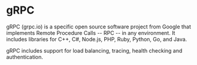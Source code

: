 # gRPC

gRPC (grpc.io) is a specific open source software project from Google that implements Remote Procedure Calls -- RPC -- in any environment. It includes libraries for C++, C#, Node.js, PHP, Ruby, Python, Go, and Java.

gRPC includes support for load balancing, tracing, health checking and authentication.
